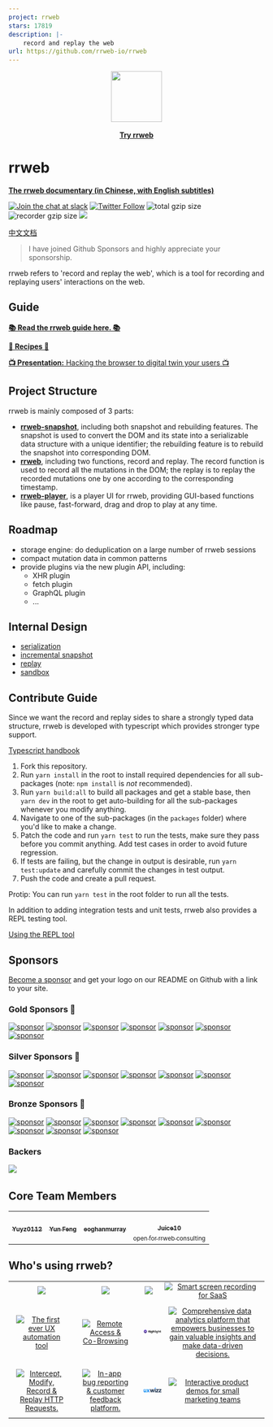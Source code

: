 ```yaml
---
project: rrweb
stars: 17819
description: |-
    record and replay the web
url: https://github.com/rrweb-io/rrweb
---
```


<p align="center">
  <img width="100px" height="100px" src="https://www.rrweb.io/favicon.png">
</p>
<p align="center">
  <a href="https://www.rrweb.io/" style="font-weight: bold">Try rrweb</a>
</p>

# rrweb

**[The rrweb documentary (in Chinese, with English subtitles)](https://www.bilibili.com/video/BV1wL4y1B7wN?share_source=copy_web)**

[![Join the chat at slack](https://img.shields.io/badge/slack-@rrweb-teal.svg?logo=slack)](https://join.slack.com/t/rrweb/shared_invite/zt-siwoc6hx-uWay3s2wyG8t5GpZVb8rWg)
[![Twitter Follow](https://img.shields.io/badge/twitter-@rrweb__io-teal.svg?logo=twitter)](https://twitter.com/rrweb_io)
![total gzip size](https://img.badgesize.io/https://cdn.jsdelivr.net/npm/rrweb@latest/dist/rrweb.min.cjs?compression=gzip&label=total%20gzip%20size)
![recorder gzip size](https://img.badgesize.io/https://cdn.jsdelivr.net/npm/rrweb@latest/dist/record/rrweb-record.min.cjs?compression=gzip&label=recorder%20gzip%20size)
[![](https://data.jsdelivr.com/v1/package/npm/rrweb/badge)](https://www.jsdelivr.com/package/npm/rrweb)

[中文文档](./README.zh_CN.md)

> I have joined Github Sponsors and highly appreciate your sponsorship.

rrweb refers to 'record and replay the web', which is a tool for recording and replaying users' interactions on the web.

## Guide

[**📚 Read the rrweb guide here. 📚**](./guide.md)

[**🍳 Recipes 🍳**](./docs/recipes/index.md)

[**📺 Presentation:** Hacking the browser to digital twin your users 📺](https://youtu.be/cWxpp9HwLYw)

## Project Structure

rrweb is mainly composed of 3 parts:

- **[rrweb-snapshot](https://github.com/rrweb-io/rrweb/tree/master/packages/rrweb-snapshot/)**, including both snapshot and rebuilding features. The snapshot is used to convert the DOM and its state into a serializable data structure with a unique identifier; the rebuilding feature is to rebuild the snapshot into corresponding DOM.
- **[rrweb](https://github.com/rrweb-io/rrweb)**, including two functions, record and replay. The record function is used to record all the mutations in the DOM; the replay is to replay the recorded mutations one by one according to the corresponding timestamp.
- **[rrweb-player](https://github.com/rrweb-io/rrweb/tree/master/packages/rrweb-player/)**, is a player UI for rrweb, providing GUI-based functions like pause, fast-forward, drag and drop to play at any time.

## Roadmap

- storage engine: do deduplication on a large number of rrweb sessions
- compact mutation data in common patterns
- provide plugins via the new plugin API, including:
  - XHR plugin
  - fetch plugin
  - GraphQL plugin
  - ...

## Internal Design

- [serialization](./docs/serialization.md)
- [incremental snapshot](./docs/observer.md)
- [replay](./docs/replay.md)
- [sandbox](./docs/sandbox.md)

## Contribute Guide

Since we want the record and replay sides to share a strongly typed data structure, rrweb is developed with typescript which provides stronger type support.

[Typescript handbook](https://www.typescriptlang.org/docs/handbook/declaration-files/introduction.html)

1. Fork this repository.
2. Run `yarn install` in the root to install required dependencies for all sub-packages (note: `npm install` is _not_ recommended).
3. Run `yarn build:all` to build all packages and get a stable base, then `yarn dev` in the root to get auto-building for all the sub-packages whenever you modify anything.
4. Navigate to one of the sub-packages (in the `packages` folder) where you'd like to make a change.
5. Patch the code and run `yarn test` to run the tests, make sure they pass before you commit anything. Add test cases in order to avoid future regression.
6. If tests are failing, but the change in output is desirable, run `yarn test:update` and carefully commit the changes in test output.
7. Push the code and create a pull request.

Protip: You can run `yarn test` in the root folder to run all the tests.

In addition to adding integration tests and unit tests, rrweb also provides a REPL testing tool.

[Using the REPL tool](./guide.md#REPL-tool)

## Sponsors

[Become a sponsor](https://opencollective.com/rrweb#sponsor) and get your logo on our README on Github with a link to your site.

### Gold Sponsors 🥇

<div dir="auto">

<a href="https://opencollective.com/rrweb/tiers/gold-sponsor/0/website?requireActive=false" target="_blank"><img src="https://opencollective.com/rrweb/tiers/gold-sponsor/0/avatar.svg?requireActive=false&avatarHeight=225" alt="sponsor"></a>
<a href="https://opencollective.com/rrweb/tiers/gold-sponsor/1/website?requireActive=false" target="_blank"><img src="https://opencollective.com/rrweb/tiers/gold-sponsor/1/avatar.svg?requireActive=false&avatarHeight=225" alt="sponsor"></a>
<a href="https://opencollective.com/rrweb/tiers/gold-sponsor/2/website?requireActive=false" target="_blank"><img src="https://opencollective.com/rrweb/tiers/gold-sponsor/2/avatar.svg?requireActive=false&avatarHeight=225" alt="sponsor"></a>
<a href="https://opencollective.com/rrweb/tiers/gold-sponsor/3/website?requireActive=false" target="_blank"><img src="https://opencollective.com/rrweb/tiers/gold-sponsor/3/avatar.svg?requireActive=false&avatarHeight=225" alt="sponsor"></a>
<a href="https://opencollective.com/rrweb/tiers/gold-sponsor/4/website?requireActive=false" target="_blank"><img src="https://opencollective.com/rrweb/tiers/gold-sponsor/4/avatar.svg?requireActive=false&avatarHeight=225" alt="sponsor"></a>
<a href="https://opencollective.com/rrweb/tiers/gold-sponsor/5/website?requireActive=false" target="_blank"><img src="https://opencollective.com/rrweb/tiers/gold-sponsor/5/avatar.svg?requireActive=false&avatarHeight=225" alt="sponsor"></a>
<a href="https://opencollective.com/rrweb/tiers/gold-sponsor/6/website?requireActive=false" target="_blank"><img src="https://opencollective.com/rrweb/tiers/gold-sponsor/6/avatar.svg?requireActive=false&avatarHeight=225" alt="sponsor"></a>

</div>

### Silver Sponsors 🥈

<div dir="auto">

<a href="https://opencollective.com/rrweb/tiers/silver-sponsor/0/website?requireActive=false" target="_blank"><img src="https://opencollective.com/rrweb/tiers/silver-sponsor/0/avatar.svg?requireActive=false&avatarHeight=158" alt="sponsor"></a>
<a href="https://opencollective.com/rrweb/tiers/silver-sponsor/1/website?requireActive=false" target="_blank"><img src="https://opencollective.com/rrweb/tiers/silver-sponsor/1/avatar.svg?requireActive=false&avatarHeight=158" alt="sponsor"></a>
<a href="https://opencollective.com/rrweb/tiers/silver-sponsor/2/website?requireActive=false" target="_blank"><img src="https://opencollective.com/rrweb/tiers/silver-sponsor/2/avatar.svg?requireActive=false&avatarHeight=158" alt="sponsor"></a>
<a href="https://opencollective.com/rrweb/tiers/silver-sponsor/3/website?requireActive=false" target="_blank"><img src="https://opencollective.com/rrweb/tiers/silver-sponsor/3/avatar.svg?requireActive=false&avatarHeight=158" alt="sponsor"></a>
<a href="https://opencollective.com/rrweb/tiers/silver-sponsor/4/website?requireActive=false" target="_blank"><img src="https://opencollective.com/rrweb/tiers/silver-sponsor/4/avatar.svg?requireActive=false&avatarHeight=158" alt="sponsor"></a>
<a href="https://opencollective.com/rrweb/tiers/silver-sponsor/5/website?requireActive=false" target="_blank"><img src="https://opencollective.com/rrweb/tiers/silver-sponsor/5/avatar.svg?requireActive=false&avatarHeight=158" alt="sponsor"></a>
<a href="https://opencollective.com/rrweb/tiers/silver-sponsor/6/website?requireActive=false" target="_blank"><img src="https://opencollective.com/rrweb/tiers/silver-sponsor/6/avatar.svg?requireActive=false&avatarHeight=158" alt="sponsor"></a>

</div>

### Bronze Sponsors 🥉

<div dir="auto">

<a href="https://opencollective.com/rrweb/tiers/sponsors/0/website?requireActive=false" target="_blank"><img src="https://opencollective.com/rrweb/tiers/sponsors/0/avatar.svg?requireActive=false&avatarHeight=70" alt="sponsor"></a>
<a href="https://opencollective.com/rrweb/tiers/sponsors/1/website?requireActive=false" target="_blank"><img src="https://opencollective.com/rrweb/tiers/sponsors/1/avatar.svg?requireActive=false&avatarHeight=70" alt="sponsor"></a>
<a href="https://opencollective.com/rrweb/tiers/sponsors/2/website?requireActive=false" target="_blank"><img src="https://opencollective.com/rrweb/tiers/sponsors/2/avatar.svg?requireActive=false&avatarHeight=70" alt="sponsor"></a>
<a href="https://opencollective.com/rrweb/tiers/sponsors/3/website?requireActive=false" target="_blank"><img src="https://opencollective.com/rrweb/tiers/sponsors/3/avatar.svg?requireActive=false&avatarHeight=70" alt="sponsor"></a>
<a href="https://opencollective.com/rrweb/tiers/sponsors/4/website?requireActive=false" target="_blank"><img src="https://opencollective.com/rrweb/tiers/sponsors/4/avatar.svg?requireActive=false&avatarHeight=70" alt="sponsor"></a>
<a href="https://opencollective.com/rrweb/tiers/sponsors/5/website?requireActive=false" target="_blank"><img src="https://opencollective.com/rrweb/tiers/sponsors/5/avatar.svg?requireActive=false&avatarHeight=70" alt="sponsor"></a>
<a href="https://opencollective.com/rrweb/tiers/sponsors/6/website?requireActive=false" target="_blank"><img src="https://opencollective.com/rrweb/tiers/sponsors/6/avatar.svg?requireActive=false&avatarHeight=70" alt="sponsor"></a>
<a href="https://opencollective.com/rrweb/tiers/sponsors/7/website?requireActive=false" target="_blank"><img src="https://opencollective.com/rrweb/tiers/sponsors/7/avatar.svg?requireActive=false&avatarHeight=70" alt="sponsor"></a>
<a href="https://opencollective.com/rrweb/tiers/sponsors/8/website?requireActive=false" target="_blank"><img src="https://opencollective.com/rrweb/tiers/sponsors/8/avatar.svg?requireActive=false&avatarHeight=70" alt="sponsor"></a>

</div>

### Backers

<a href="https://opencollective.com/rrweb#sponsor" rel="nofollow"><img src="https://opencollective.com/rrweb/tiers/backers.svg?avatarHeight=36"></a>

## Core Team Members

<table>
  <tr>
    <td align="center">
      <a href="https://github.com/Yuyz0112">
        <img
          src="https://avatars.githubusercontent.com/u/13651389?s=100"
          width="100px;"
          alt=""
        />
        <br /><sub><b>Yuyz0112</b></sub>
        <br /><br />
      </a>
    </td>
    <td align="center">
      <a href="https://github.com/YunFeng0817">
        <img
          src="https://avatars.githubusercontent.com/u/27533910?s=100"
          width="100px;"
          alt=""
        />
        <br /><sub><b>Yun Feng</b></sub>
        <br /><br />
      </a>
    </td>
    <td align="center">
      <a href="https://github.com/eoghanmurray">
        <img
          src="https://avatars.githubusercontent.com/u/156780?s=100"
          width="100px;"
          alt=""
        />
        <br /><sub><b>eoghanmurray</b></sub>
        <br /><br />
      </a>
    </td>
    <td align="center">
      <a href="https://github.com/juice10">
        <img
          src="https://avatars.githubusercontent.com/u/4106?s=100"
          width="100px;"
          alt=""
        />
        <br /><sub><b>Juice10</b></sub>
        <br /><sub>open for rrweb consulting</sub>
      </a>
    </td>
  </tr>
</table>

## Who's using rrweb?

<table>
  <tr>
    <td align="center">
      <a href="http://www.smartx.com/" target="_blank">
        <img width="195px" src="https://www.rrweb.io/logos/smartx.png">
      </a>
    </td>
    <td align="center">
      <a href="https://posthog.com?utm_source=rrweb&utm_medium=sponsorship&utm_campaign=open-source-sponsorship" target="_blank">
        <img width="195px" src="https://www.rrweb.io/logos/posthog.png">
      </a>
    </td>
    <td align="center">
      <a href="https://statcounter.com/session-replay/" target="_blank">
        <img width="195px" src="https://statcounter.com/images/logo-statcounter-arc-blue.svg">
      </a>
    </td>
    <td align="center">
      <a href="https://recordonce.com/" target="_blank">
        <img width="195px" alt="Smart screen recording for SaaS" src="https://uploads-ssl.webflow.com/5f3d133183156245630d4446/5f3d1940abe8db8612c23521_Record-Once-logo-554x80px.svg">
      </a>
    </td>
  </tr>
    <tr>
    <td align="center">
      <a href="https://cux.io" target="_blank">
        <img style="padding: 8px" alt="The first ever UX automation tool" width="195px" src="https://cux.io/cux-logo.svg">
      </a>
    </td>
    <td align="center">
      <a href="https://remsupp.com" target="_blank">
        <img style="padding: 8px" alt="Remote Access & Co-Browsing" width="195px" src="https://remsupp.com/images/logo.png">
      </a>
    </td>
    <td align="center">
      <a href="https://highlight.io" target="_blank">
        <img style="padding: 8px" alt="The open source, fullstack Monitoring Platform." width="195px" src="https://github.com/highlight/highlight/raw/main/highlight.io/public/images/logo.png">
      </a>
    </td>
    <td align="center">
      <a href="https://analyzee.io" target="_blank">
        <img style="padding: 8px" alt="Comprehensive data analytics platform that empowers businesses to gain valuable insights and make data-driven decisions." width="195px" src="https://cdn.analyzee.io/assets/analyzee-logo.png">
      </a>
    </td>
  </tr>
  <tr>
    <td align="center">
      <a href="https://requestly.io" target="_blank">
        <img style="padding: 8px" alt="Intercept, Modify, Record & Replay HTTP Requests." width="195px" src="https://github.com/requestly/requestly/assets/16779465/652552db-c867-44cb-9bb5-94a2026e04ca">
      </a>
    </td>
    <td align="center">
      <a href="https://gleap.io" target="_blank">
        <img style="padding: 8px" alt="In-app bug reporting & customer feedback platform." width="195px" src="https://assets-global.website-files.com/6506f3f29c68b1724807619d/6506f56010237164c6306591_GleapLogo.svg">
      </a>
    </td>
    <td align="center">
      <a href="https://uxwizz.com" target="_blank">
        <img style="padding: 8px" alt="Self-hosted website analytics with heatmaps and session recordings." width="195px" src="https://github.com/UXWizz/public-files/raw/main/assets/logo.png">
      </a>
    </td>
    <td align="center">
      <a href="https://www.howdygo.com" target="_blank">
        <img style="padding: 8px" alt="Interactive product demos for small marketing teams" width="195px" src="https://assets-global.website-files.com/650afb446f1dd5bd410f00cc/650b2cec6188ff54dd9b01e1_Logo.svg">
      </a>
    </td>
  </tr>
</table>


